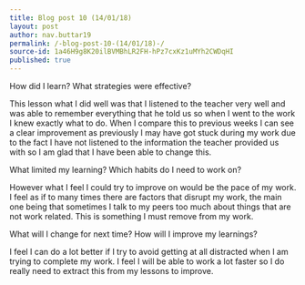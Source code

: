 ```yaml
---
title: Blog post 10 (14/01/18)
layout: post
author: nav.buttar19
permalink: /-blog-post-10-(14/01/18)-/
source-id: 1a46H9g8K20ilBVMBhLR2FH-hPz7cxKz1uMYh2CWDqHI
published: true
---
```

How did I learn? What strategies were effective? 

This lesson what I did well was that I listened to the teacher very well and was able to remember everything that he told us so when I went to the work I knew exactly what to do. When I compare this to previous weeks I can see a clear improvement as previously I may have got stuck during my work due to the fact I have not listened to the information the teacher provided us with so I am glad that I have been able to change this.

What limited my learning? Which habits do I need to work on?

However what I feel I could try to improve on would be the pace of my work. I feel as if to many times there are factors that disrupt my work, the main one being that sometimes I talk to my peers too much about things that are not work related. This is something I must remove from my work.

What will I change for next time? How will I improve my learnings?

I feel I can do a lot better if I try to avoid getting at all distracted when I am trying to complete my work. I feel I will be able to work a lot faster so I do really need to extract this from my lessons to improve.


